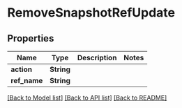 # RemoveSnapshotRefUpdate

## Properties

Name | Type | Description | Notes
------------ | ------------- | ------------- | -------------
**action** | **String** |  | 
**ref_name** | **String** |  | 

[[Back to Model list]](../README.md#documentation-for-models) [[Back to API list]](../README.md#documentation-for-api-endpoints) [[Back to README]](../README.md)


